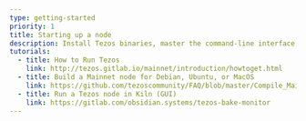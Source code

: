 ```yaml
---
type: getting-started
priority: 1
title: Starting up a node
description: Install Tezos binaries, master the command-line interface, and start exploring the blockchain.
tutorials:
  - title: How to Run Tezos
    link: http://tezos.gitlab.io/mainnet/introduction/howtoget.html
  - title: Build a Mainnet node for Debian, Ubuntu, or MacOS
    link: https://github.com/tezoscommunity/FAQ/blob/master/Compile_Mainnet.md
  - title: Run a Tezos node in Kiln (GUI)
    link: https://gitlab.com/obsidian.systems/tezos-bake-monitor
---
```

